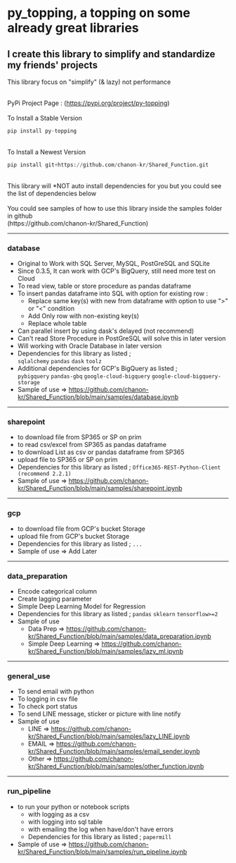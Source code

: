 # py_topping, a topping on some already great libraries
## I create this library to simplify and standardize my friends' projects
This library focus on "simplify" (& lazy) not performance <br><br>

PyPi Project Page : (https://pypi.org/project/py-topping)
<br><br>To Install a Stable Version<br>
```python
pip install py-topping
```
<br>To Install a Newest Version<br>
```python
pip install git+https://github.com/chanon-kr/Shared_Function.git
```
<br>
This library will *NOT auto install dependencies for you but you could see the list of dependencies below<br><br>
You could see samples of how to use this library inside the samples folder in github<br>
(https://github.com/chanon-kr/Shared_Function)
<br>

***
### database
  - Original to Work with SQL Server, MySQL, PostGreSQL and SQLite
  - Since 0.3.5, It can work with GCP's BigQuery, still need more test on Cloud
  - To read view, table or store procedure as pandas dataframe 
  - To insert pandas dataframe into SQL with option for existing row :
    - Replace same key(s) with new from dataframe with option to use ">" or "<" condition
    - Add Only row with non-existing key(s)
    - Replace whole table
  - Can parallel insert by using dask's delayed (not recommend)
  - Can't read Store Procedure in PostGreSQL will solve this in later version
  - Will working with Oracle Database in later version
  - Dependencies for this library as listed ;<br>
```sqlalchemy```
```pandas```
```dask```
```toolz```
  - Additional dependencies for GCP's BigQuery as listed ;<br>
```pybigquery```
```pandas-gbq```
```google-cloud-bigquery```
```google-cloud-bigquery-storage```
 - Sample of use => https://github.com/chanon-kr/Shared_Function/blob/main/samples/database.ipynb

***
### sharepoint
  - to download file from SP365 or SP on prim
  - to read csv/excel from SP365 as pandas dataframe
  - to download List as csv or pandas dataframe from SP365
  - upload file to SP365 or SP on prim
  - Dependencies for this library as listed ;
```Office365-REST-Python-Client (recommend 2.2.1)```
  - Sample of use => https://github.com/chanon-kr/Shared_Function/blob/main/samples/sharepoint.ipynb

***
### gcp
  - to download file from GCP's bucket Storage
  - upload file from GCP's bucket Storage
  - Dependencies for this library as listed ;
```...```
  - Sample of use => Add Later

***
### data_preparation
  - Encode categorical column
  - Create lagging parameter
  - Simple Deep Learning Model for Regression
  - Dependencies for this library as listed ;
```pandas```
```sklearn```
```tensorflow>=2```
  - Sample of use  
    - Data Prep => https://github.com/chanon-kr/Shared_Function/blob/main/samples/data_preparation.ipynb
    - Simple Deep Learning => https://github.com/chanon-kr/Shared_Function/blob/main/samples/lazy_ml.ipynb

***
### general_use
  - To send email with python 
  - To logging in csv file
  - To check port status
  - To send LINE message, sticker or picture with line notify
  - Sample of use 
    - LINE => https://github.com/chanon-kr/Shared_Function/blob/main/samples/lazy_LINE.ipynb
    - EMAIL => https://github.com/chanon-kr/Shared_Function/blob/main/samples/email_sender.ipynb
    - Other => https://github.com/chanon-kr/Shared_Function/blob/main/samples/other_function.ipynb

***
### run_pipeline
  - to run your python or notebook scripts 
    - with logging as a csv
    - with logging into sql table
    - with emailing the log when have/don't have errors
    - Dependencies for this library as listed ;
```papermill```
  - Sample of use  => https://github.com/chanon-kr/Shared_Function/blob/main/samples/run_pipeline.ipynb